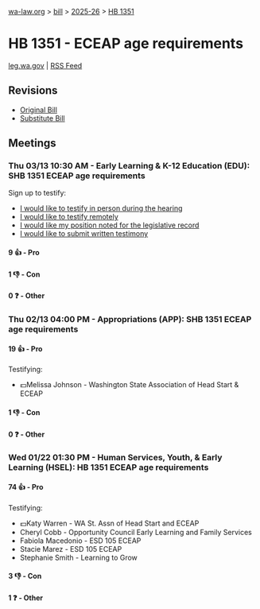 [wa-law.org](/) > [bill](/bill/) > [2025-26](/bill/2025-26/) > [HB 1351](/bill/2025-26/hb/1351/)

# HB 1351 - ECEAP age requirements
[leg.wa.gov](https://app.leg.wa.gov/billsummary?BillNumber=1351&Year=2025&Initiative=false) | [RSS Feed](./rss.xml)

## Revisions
* [Original Bill](1/)
* [Substitute Bill](S/)

## Meetings
### Thu 03/13 10:30 AM - Early Learning & K-12 Education (EDU): SHB 1351 ECEAP age requirements
Sign up to testify:
* [I would like to testify in person during the hearing](https://app.leg.wa.gov/csi/Testifier/Add?chamber=House&mId=32994&aId=165444&caId=26332&tId=1)
* [I would like to testify remotely](https://app.leg.wa.gov/csi/Testifier/Add?chamber=House&mId=32994&aId=165444&caId=26332&tId=2)
* [I would like my position noted for the legislative record](https://app.leg.wa.gov/csi/Testifier/Add?chamber=House&mId=32994&aId=165444&caId=26332&tId=3)
* [I would like to submit written testimony](https://app.leg.wa.gov/csi/Testifier/Add?chamber=House&mId=32994&aId=165444&caId=26332&tId=4)

#### 9 👍 - Pro

#### 1 👎 - Con

#### 0 ❓ - Other

### Thu 02/13 04:00 PM - Appropriations (APP): SHB 1351 ECEAP age requirements
#### 19 👍 - Pro
Testifying:
* 💵Melissa Johnson - Washington State Association of Head Start & ECEAP

#### 1 👎 - Con

#### 0 ❓ - Other

### Wed 01/22 01:30 PM - Human Services, Youth, & Early Learning (HSEL): HB 1351 ECEAP age requirements
#### 74 👍 - Pro
Testifying:
* 💵Katy Warren - WA St. Assn of Head Start and ECEAP
* Cheryl Cobb - Opportunity Council Early Learning and Family Services
* Fabiola Macedonio - ESD 105 ECEAP
* Stacie Marez - ESD 105 ECEAP
* Stephanie Smith - Learning to Grow

#### 3 👎 - Con

#### 1 ❓ - Other
